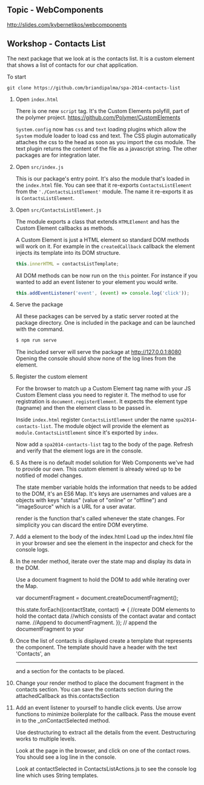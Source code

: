 Topic - WebComponents
---------------------

http://slides.com/kybernetikos/webcomponents

Workshop - Contacts List
------------------------

The next package that we look at is the contacts list.
It is a custom element that shows a list of contacts for our chat application.

To start

    git clone https://github.com/briandipalma/spa-2014-contacts-list

1. Open `index.html`

    There is one new `script` tag.
    It's the Custom Elements polyfill, part of the polymer project.
    https://github.com/Polymer/CustomElements

    `System.config` now has `css` and `text` loading plugins which allow the `System` module loader to load css and text.
    The CSS plugin automatically attaches the css to the head as soon as you import the css module.
    The text plugin returns the content of the file as a javascript string.
    The other packages are for integration later.

2. Open `src/index.js`

    This is our package's entry point. It's also the module that's loaded in the `index.html` file.
    You can see that it re-exports `ContactsListElement` from the `'./ContactsListElement'` module.
    The name it re-exports it as is `ContactsListElement`.

3. Open `src/ContactsListElement.js`

    The module exports a class that extends `HTMLElement` and has the Custom Element callbacks as methods.

    A Custom Element is just a HTML element so standard DOM methods will work on it.
    For example in the `createdCallback` callback the element injects its template into its DOM structure.

    ```javascript
    this.innerHTML = contactsListTemplate;
    ```

    All DOM methods can be now run on the `this` pointer. 
    For instance if you wanted to add an event listener to your element you would write.

    ```javascript    
    this.addEventListener('event', (event) => console.log('click'));
    ```

4. Serve the package

	All these packages can be served by a static server rooted at the package directory.
	One is included in the package and can be launched with the command.

	```bash
	$ npm run serve
	```

    The included server will serve the package at http://127.0.0.1:8080
    Opening the console should show none of the log lines from the element.

5. Register the custom element

    For the browser to match up a Custom Element tag name with your JS Custom Element class you need to register it.
    The method to use for registration is `document.registerElement`.
    It expects the element type (tagname) and then the element class to be passed in.

    Inside `index.html` register `ContactsListElement` under the name `spa2014-contacts-list`.
    The module object will provide the element as `module.ContactsListElement` since it's exported by `index`.

    Now add a `spa2014-contacts-list` tag to the body of the page.
    Refresh and verify that the element logs are in the console.

6. S
    As there is no default model solution for Web Components we've had to provide our own.
    This custom element is already wired up to be notified of model changes.

    The state member variable holds the information that needs to be added to the DOM, it's an ES6 Map.
    It's keys are usernames and values are a objects with keys "status" (value of "online" or "offline") and
    "imageSource" which is a URL for a user avatar.

    render is the function that's called whenever the state changes. For simplicity you can
    discard the entire DOM everytime.
    
3. Add a <spa2014-contacts-list> element to the body of the index.html
    Load up the index.html file in your browser and see the element in the inspector
    and check for the console logs.

4. In the render method, iterate over the state map and display its data in the
    DOM.
    
    Use a document fragment to hold the DOM to add while iterating over the Map.
    
    var documentFragment = document.createDocumentFragment();
    
    this.state.forEach((contactState, contact) => {
        //create DOM elements to hold the contact data
        //which consists of the contact avatar and contact name.
        //Append to documentFragment.
    });
    // append the documentFragment to your

5. Once the list of contacts is displayed create a template that represents the
    component.  The template should have a header with the text 'Contacts', an
    <hr> and a section for the contacts to be placed.

6. Change your render method to place the document fragment in the contacts section.
    You can save the contacts section during the attachedCallback as this.contactsSection
    
7. Add an event listener to yourself to handle click events.
    Use arrow functions to minimize  boilerplate for the callback.  Pass the
    mouse event in to the _onContactSelected method.

    Use destructuring to extract all the details from the event.
    Destructuring works to multiple levels.

    Look at the page in the browser, and click on one of the contact rows. You
    should see a log line in the console.

    Look at contactSelected in ContactsListActions.js to see the console log line
    which uses String templates.

